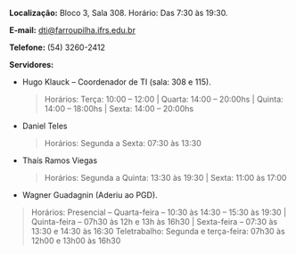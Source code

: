 **Localização:** Bloco 3, Sala 308. Horário: Das 7:30 às 19:30.

**E-mail:** dti@farroupilha.ifrs.edu.br

**Telefone:** (54) 3260-2412

**Servidores:**
- Hugo Klauck – Coordenador de TI (sala: 308 e 115).

  >Horários: Terça: 10:00 – 12:00 | Quarta: 14:00 – 20:00hs | Quinta: 14:00 – 18:00hs | Sexta: 14:00 – 20:00hs
- Daniel Teles

  >Horários: Segunda a Sexta: 07:30 às 13:30
- Thaís Ramos Viegas

  >Horários: Segunda a Quinta: 13:30 às 19:30 | Sexta: 11:00 às 17:00
- Wagner Guadagnin (Aderiu ao PGD).

>Horários: Presencial – Quarta-feira – 10:30 às 14:30 – 15:30 às 19:30 | Quinta-feira – 07h30 às 12h e 13h às 16h30 | Sexta-feira – 07:30 às 13:30 e 14:30 às 16:30
>Teletrabalho: Segunda e terça-feira: 07h30 às 12h00 e 13h00 às 16h30
